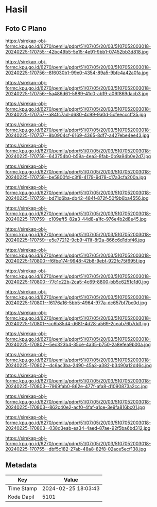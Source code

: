 # Hasil

## Foto C Plano

https://sirekap-obj-formc.kpu.go.id/6270/pemilu/pdpr/51/07/05/20/03/5107052003018-20240225-170755--42bc49b5-5e15-4e91-9bb1-07452bb3d818.jpg

https://sirekap-obj-formc.kpu.go.id/6270/pemilu/pdpr/51/07/05/20/03/5107052003018-20240225-170756--8f6030b1-99e0-4354-89a5-9bfc4a42a0fa.jpg

https://sirekap-obj-formc.kpu.go.id/6270/pemilu/pdpr/51/07/05/20/03/5107052003018-20240225-170756--5a486d61-5889-41c0-ab19-a06f869dacb3.jpg

https://sirekap-obj-formc.kpu.go.id/6270/pemilu/pdpr/51/07/05/20/03/5107052003018-20240225-170757--a84fc7ad-d680-4c99-9a0d-5cfeecccff35.jpg

https://sirekap-obj-formc.kpu.go.id/6270/pemilu/pdpr/51/07/05/20/03/5107052003018-20240225-170757--8b0904cf-6169-4365-8df7-a427ebe4ee43.jpg

https://sirekap-obj-formc.kpu.go.id/6270/pemilu/pdpr/51/07/05/20/03/5107052003018-20240225-170758--643754b0-b59a-4ea3-8fab-0b9a94b0e2d7.jpg

https://sirekap-obj-formc.kpu.go.id/6270/pemilu/pdpr/51/07/05/20/03/5107052003018-20240225-170758--be5800fd-c3f8-4179-9d78-c17a3cfa200a.jpg

https://sirekap-obj-formc.kpu.go.id/6270/pemilu/pdpr/51/07/05/20/03/5107052003018-20240225-170759--bd71d6ba-db42-484f-872f-50f9b6ba4556.jpg

https://sirekap-obj-formc.kpu.go.id/6270/pemilu/pdpr/51/07/05/20/03/5107052003018-20240225-170759--c109eff5-82a3-44d8-a1fc-976e4b2d8e45.jpg

https://sirekap-obj-formc.kpu.go.id/6270/pemilu/pdpr/51/07/05/20/03/5107052003018-20240225-170759--e5e77212-9cb9-411f-8f2a-866c6d1dbf46.jpg

https://sirekap-obj-formc.kpu.go.id/6270/pemilu/pdpr/51/07/05/20/03/5107052003018-20240225-170800--f6fbe174-9948-42b8-9ebf-922fc75f695f.jpg

https://sirekap-obj-formc.kpu.go.id/6270/pemilu/pdpr/51/07/05/20/03/5107052003018-20240225-170800--77c1c22b-2ca5-4c69-8800-bb5c6251c1d0.jpg

https://sirekap-obj-formc.kpu.go.id/6270/pemilu/pdpr/51/07/05/20/03/5107052003018-20240225-170801--f6176a16-5bb5-4964-977a-dc657bf7bc0d.jpg

https://sirekap-obj-formc.kpu.go.id/6270/pemilu/pdpr/51/07/05/20/03/5107052003018-20240225-170801--cc6b85d4-d681-4d28-a569-2ceab76b7ddf.jpg

https://sirekap-obj-formc.kpu.go.id/6270/pemilu/pdpr/51/07/05/20/03/5107052003018-20240225-170802--5ec323b4-35ce-4a35-b750-2a8efea9b00a.jpg

https://sirekap-obj-formc.kpu.go.id/6270/pemilu/pdpr/51/07/05/20/03/5107052003018-20240225-170802--dc6ac3ba-2490-45a3-a382-b3490a12d46c.jpg

https://sirekap-obj-formc.kpu.go.id/6270/pemilu/pdpr/51/07/05/20/03/5107052003018-20240225-170803--7969fab0-862e-477f-afa8-d1090873a2cc.jpg

https://sirekap-obj-formc.kpu.go.id/6270/pemilu/pdpr/51/07/05/20/03/5107052003018-20240225-170803--862c40e2-acf0-4faf-a1ce-3e9fa816bc01.jpg

https://sirekap-obj-formc.kpu.go.id/6270/pemilu/pdpr/51/07/05/20/03/5107052003018-20240225-170803--038d3eab-ea34-4aed-87ae-92f5ba6bd312.jpg

https://sirekap-obj-formc.kpu.go.id/6270/pemilu/pdpr/51/07/05/20/03/5107052003018-20240225-170755--dbf5c182-27ab-48a8-82f8-02ace5ecf138.jpg


## Metadata

| Key        | Value               |
| ---------- | ------------------- |
| Time Stamp | 2024-02-25 18:03:43 |
| Kode Dapil | 5101                |



